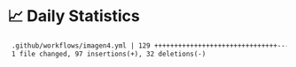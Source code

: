# 📈 Daily Statistics

```diff
 .github/workflows/imagen4.yml | 129 +++++++++++++++++++++++++++++++-----------
 1 file changed, 97 insertions(+), 32 deletions(-)
```
